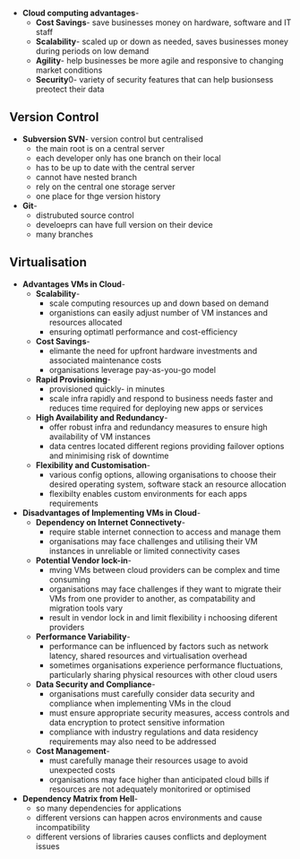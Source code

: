 - **Cloud computing advantages**-
	- **Cost Savings**- save businesses money on hardware, software and IT staff
	- **Scalability**- scaled up or down as needed, saves businesses money during periods on low demand
	- **Agility**- help businesses be more agile and responsive to changing market conditions
	- **Security**0- variety of security features that can help busionsess preotect their data

## Version Control
- **Subversion SVN**- version control but centralised
	- the main root is on a central server
	- each developer only has one branch on their local
	- has to be up to date with the central server
	- cannot have nested branch
	- rely on the central one storage server
	- one place for thge version history
- **Git**-
	- distrubuted source control
	- develoeprs can have full version on their device
	- many branches

## Virtualisation
- **Advantages VMs in Cloud**-
	- **Scalability**-
		- scale computing resources up and down based on demand
		- organistions can easily adjust number of VM instances and resources allocated
		- ensuring optimatl performance and cost-efficiency
	- **Cost Savings**-
		- elimante the need for upfront hardware investments and associated maintenance costs
		- organisations leverage pay-as-you-go model
	- **Rapid Provisioning**-
		- provisioned quickly- in minutes
		- scale infra rapidly and respond to business needs faster and reduces time required for deploying new apps or services
	- **High Availability and Redundancy**-
		- offer robust infra and redundancy measures to ensure high availability of VM instances
		- data centres located different regions providing failover options and minimising risk of downtime
	- **Flexibility and Customisation**-
		- various config options, allowing organisations to choose their desired operating system, software stack an resource allocation
		- flexibilty enables custom environments for each apps requirements
- **Disadvantages of Implementing VMs in Cloud**-
	- **Dependency on Internet Connectivety**-
		- require stable internet connection to access and manage them
		- organisations may face challenges and utilising their VM instances in unreliable or limited connectivity cases
	- **Potential Vendor lock-in**-
		- mving VMs between cloud providers can be complex and time consuming
		- organisations may face challenges if they want to migrate their VMs from one provider to another, as compatability and migration tools vary
		- result in vendor lock in and limit flexibility i nchoosing diferent providers
	- **Performance Variability**-
		- performance can be influenced by factors such as network latency, shared resources and virtualisation overhead
		- sometimes organisations experience performance fluctuations, particularly sharing physical resources with other cloud users
	- **Data Security and Compliance**-
		- organisations must carefully consider data security and compliance when implementing VMs in the cloud
		- must ensure appropriate security measures, access controls and data encryption to protect sensitive information
		- compliance with industry regulations and data residency requirements may also need to be addressed
	- **Cost Management**-
		- must carefully manage their resources usage to avoid unexpected costs
		- organisations may face higher than anticipated cloud bills if resources are not adequately monitorired or optimised
- **Dependency Matrix from Hell**-
	- so many dependencies for applications
	- different versions can happen acros environments and cause incompatibility
	- different versions of libraries causes conflicts and deployment issues